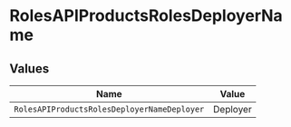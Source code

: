 # RolesAPIProductsRolesDeployerName


## Values

| Name                                        | Value                                       |
| ------------------------------------------- | ------------------------------------------- |
| `RolesAPIProductsRolesDeployerNameDeployer` | Deployer                                    |